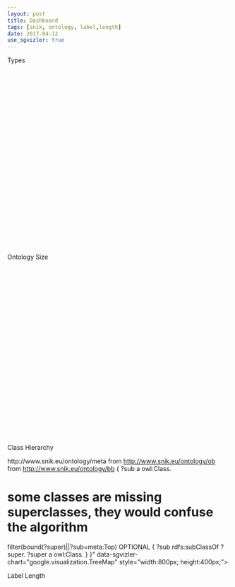 ```yaml
---
layout: post
title: Dashboard
tags: [snik, ontology, label,length]
date: 2017-04-12
use_sgvizler: true
---
```


Types
    <div id="types"
         data-sgvizler-endpoint="https://www.snik.eu/sparql"
         data-sgvizler-query="
select replace(str(COALESCE(?subTop, 'none')),'http://www.snik.eu/ontology/meta/','meta:') count(?class)
from <http://www.snik.eu/ontology>
{
 ?class a owl:Class.
 OPTIONAL {?class meta:subTopClass ?subTop.}
}"
         data-sgvizler-chart="google.visualization.PieChart"
         style="width:100%; height:400px;"></div>
</td>
<td>
Ontology Size
<div id="ontologies"
       data-sgvizler-endpoint="https://www.snik.eu/sparql"
         data-sgvizler-query="
select replace(str(?ontology),'http://www.snik.eu/ontology/','') count(?x)
from <http://www.snik.eu/ontology>
{
 ?ontology ov:defines ?x.
}"
   data-sgvizler-chart="google.visualization.PieChart"
   style="width:100%; height:400px;">
</div>

Class Hierarchy
<div id="hierarchy"
       data-sgvizler-endpoint="https://www.snik.eu/sparql"
       data-sgvizler-query="
select replace(str(?sub),'http://www.snik.eu/ontology/','') replace(str(sample(?super)),'http://www.snik.eu/ontology/','') count(?sub)

from <http://www.snik.eu/ontology/meta>
from <http://www.snik.eu/ontology/ob>
from <http://www.snik.eu/ontology/bb>
{
?sub a owl:Class.
# some classes are missing superclasses, they would confuse the algorithm
filter(bound(?super)||?sub=meta:Top)
OPTIONAL
{
?sub rdfs:subClassOf ?super.
?super a owl:Class.
}
}"
       data-sgvizler-chart="google.visualization.TreeMap"
       style="width:800px; height:400px;"></div>

Label Length
<div id="labellength" data-sgvizler-endpoint="https://www.snik.eu/sparql"
 data-sgvizler-query="
select strlen(?l) as ?label_length count(?l) as ?number_of_labels
from <http://www.snik.eu/ontology>
{
 ?class a owl:Class.
 ?class rdfs:label ?l.
} group by strlen(?l) order by asc(strlen(?l))"
         data-sgvizler-chart="google.visualization.AreaChart"
         style="width:100%; height:400px;">
